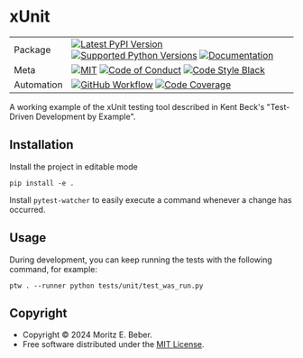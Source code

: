 # xUnit

| |                                                                                                                                                                                                                                                                                                                                                                                                                                                                                                                     |
|---|---------------------------------------------------------------------------------------------------------------------------------------------------------------------------------------------------------------------------------------------------------------------------------------------------------------------------------------------------------------------------------------------------------------------------------------------------------------------------------------------------------------------|
| Package | [![Latest PyPI Version](https://img.shields.io/pypi/v/xunit.svg)](https://pypi.org/project/xunit/) [![Supported Python Versions](https://img.shields.io/pypi/pyversions/xunit.svg)](https://pypi.org/project/xunit/) [![Documentation](https://readthedocs.org/projects/xunit/badge/?version=latest)](https://xunit.readthedocs.io/en/latest/?badge=latest)                                                                                                                                                                         |
| Meta | [![MIT](https://img.shields.io/pypi/l/xunit.svg)](LICENSE) [![Code of Conduct](https://img.shields.io/badge/Contributor%20Covenant-v2.0%20adopted-ff69b4.svg)](.github/CODE_OF_CONDUCT.md) [![Code Style Black](https://img.shields.io/badge/code%20style-black-000000.svg)](https://github.com/ambv/black)                                                                                                                                                          |
| Automation | [![GitHub Workflow](https://github.com/Midnighter/xunit/workflows/CI-CD/badge.svg)](https://github.com/Midnighter/xunit/workflows/CI-CD) [![Code Coverage](https://codecov.io/gh/Midnighter/xunit/branch/master/graph/badge.svg)](https://codecov.io/gh/Midnighter/xunit) |

A working example of the xUnit testing tool described in Kent Beck's "Test-Driven Development by Example".

## Installation

Install the project in editable mode

```shell
pip install -e .
```

Install `pytest-watcher` to easily execute a command whenever a change has occurred.

## Usage

During development, you can keep running the tests with the following command, for example:

```shell
ptw . --runner python tests/unit/test_was_run.py
```

## Copyright

* Copyright © 2024 Moritz E. Beber.
* Free software distributed under the [MIT License](../LICENSE).

